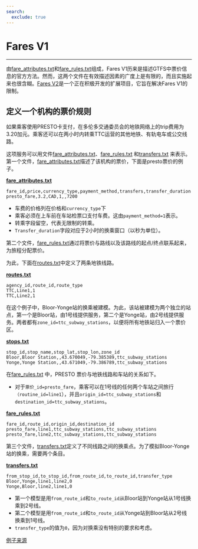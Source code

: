 ```yaml
---
search:
  exclude: true
---
```


# Fares V1

<hr/>

由[fare_attributes.txt](../../reference/#fare_attributestxt)和[fare_rules.txt](../../reference/#fare_rulestxt)组成，Fares V1历来是描述GTFS中票价信息的官方方法。然而，这两个文件在有效描述因素的广度上是有限的，而且实施起来也很含糊。[Fares V2](../../examples/fares-v2/)是一个正在积极开发的扩展项目，它旨在解决Fares V1的限制。

## 定义一个机构的票价规则

如果乘客使用PRESTO卡支付，在多伦多交通委员会的地铁网络上的trip费用为3.20加元。乘客还可以在两小时内转乘TTC运营的其他地铁、有轨电车或公交线路。

这项服务可以用文件[fare_attributes.txt](../../reference/#fare_attributestxt)、[fare_rules.txt](../../reference/#fare_rulestxt) 和[transfers.txt](../../reference/#transferstxt) 来表示。第一个文件，[fare_attributes.txt](../../reference/#fare_attributestxt)描述了该机构的票价，下面是presto票价的例子。

[**fare_attributes.txt**](../../reference/#fare_attributestxt)

    fare_id,price,currency_type,payment_method,transfers,transfer_duration
    presto_fare,3.2,CAD,1,,7200

- 车费的价格列在价格和`currency_type`下
- 乘客必须在上车前在车站检票口支付车费。这由`payment_method=1`表示。
- 转乘字段留空，代表无限制的转乘。
- `Transfer_duration`字段对应于2小时的换乘窗口（以秒为单位）。

第二个文件，[fare_rules.txt](../../reference/#fare_rulestxt)通过将票价与路线以及该路线的起点/终点联系起来，为旅程分配票价。

为此，下面在[routes.txt](../../reference/#routestxt)中定义了两条地铁线路。

[**routes.txt**](../../reference/#routestxt)

    agency_id,route_id,route_type
    TTC,Line1,1
    TTC,Line2,1

在这个例子中，Bloor-Yonge站的换乘被建模。为此，该站被建模为两个独立的站点，第一个是Bloor站，由1号线提供服务，第二个是Yonge站，由2号线提供服务。两者都有`zone_id=ttc_subway_stations`，以便将所有地铁站归入一个票价区。

[**stops.txt**](../../reference/#stopstxt)

    stop_id,stop_name,stop_lat,stop_lon,zone_id
    Bloor,Bloor Station,,43.670049,-79.385389,ttc_subway_stations
    Yonge,Yonge Station,,43.671049,-79.386789,ttc_subway_stations

在[fare_rules.txt](../../reference/#fare_rulestxt) 中，PRESTO 票价与地铁线路和车站的关系如下。

- 对于`票价_id=presto_fare`，乘客可以在1号线的任何两个车站之间旅行`（routine_id=line1`），并且`origin_id=ttc_subway_stations`和`destination_id=ttc_subway_stations`。

[**fare_rules.txt**](../../reference/#fare_rulestxt)

    fare_id,route_id,origin_id,destination_id
    presto_fare,line1,ttc_subway_stations,ttc_subway_stations
    presto_fare,line2,ttc_subway_stations,ttc_subway_stations

第三个文件，[transfers.txt](../../reference/#transferstxt)定义了不同线路之间的换乘点。为了模拟Bloor-Yonge站的换乘，需要两个条目。

[**transfers.txt**](../../reference/#transferstxt)

    from_stop_id,to_stop_id,from_route_id,to_route_id,transfer_type
    Bloor,Yonge,line1,line2,0
    Yonge,Bloor,line2,line1,0

- 第一个模型是用`from_route_id`和`to_route_id`从Bloor站到Yonge站从1号线换乘到2号线。
- 第二个模型是用`from_route_id`和`to_route_id`从Yonge站到Bloor站从2号线换乘到1号线。
- `transfer_type`的值为`0`，因为对换乘没有特别的要求和考虑。

[例子来源](https://www.ttc.ca/Fares-and-passes)
